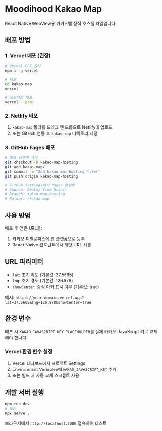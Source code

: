 # Moodihood Kakao Map

React Native WebView용 카카오맵 정적 호스팅 파일입니다.

## 배포 방법

### 1. Vercel 배포 (권장)
```bash
# Vercel CLI 설치
npm i -g vercel

# 배포
cd kakao-map
vercel

# 프로덕션 배포
vercel --prod
```

### 2. Netlify 배포
1. `kakao-map` 폴더를 드래그 앤 드롭으로 Netlify에 업로드
2. 또는 GitHub 연동 후 `kakao-map` 디렉토리 지정

### 3. GitHub Pages 배포
```bash
# 별도 브랜치 생성
git checkout -b kakao-map-hosting
git add kakao-map/
git commit -m "Add kakao map hosting files"
git push origin kakao-map-hosting

# GitHub Settings에서 Pages 활성화
# Source: Deploy from branch
# Branch: kakao-map-hosting
# Folder: /kakao-map
```

## 사용 방법

배포 후 얻은 URL을:
1. 카카오 디벨로퍼스에 웹 플랫폼으로 등록
2. React Native 컴포넌트에서 해당 URL 사용

## URL 파라미터
- `lat`: 초기 위도 (기본값: 37.5665)
- `lng`: 초기 경도 (기본값: 126.978)
- `showCenter`: 중심 마커 표시 여부 (기본값: true)

예시: `https://your-domain.vercel.app?lat=37.5665&lng=126.978&showCenter=true`

## 환경 변수
배포 시 `KAKAO_JAVASCRIPT_KEY_PLACEHOLDER`를 실제 카카오 JavaScript 키로 교체해야 합니다.

### Vercel 환경 변수 설정
1. Vercel 대시보드에서 프로젝트 Settings
2. Environment Variables에 `KAKAO_JAVASCRIPT_KEY` 추가
3. 또는 빌드 시 자동 교체 스크립트 사용

## 개발 서버 실행
```bash
npm run dev
# 또는
npx serve .
```

브라우저에서 `http://localhost:3000` 접속하여 테스트